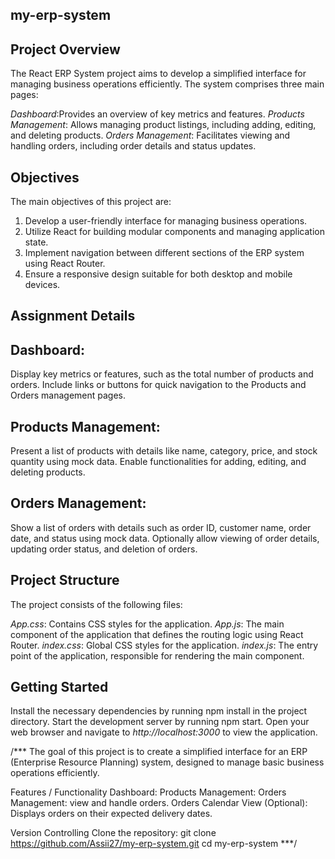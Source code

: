 ## my-erp-system

## Project Overview

The React ERP System project aims to develop a simplified interface for managing business operations efficiently. The system comprises three main pages:

_Dashboard_:Provides an overview of key metrics and features.
_Products Management_: Allows managing product listings, including adding, editing, and deleting products.
_Orders Management_: Facilitates viewing and handling orders, including order details and status updates.

## Objectives

The main objectives of this project are:

1. Develop a user-friendly interface for managing business operations.
2. Utilize React for building modular components and managing application state.
3. Implement navigation between different sections of the ERP system using React Router.
4. Ensure a responsive design suitable for both desktop and mobile devices.

## Assignment Details

## Dashboard:

Display key metrics or features, such as the total number of products and orders.
Include links or buttons for quick navigation to the Products and Orders management pages.

## Products Management:

Present a list of products with details like name, category, price, and stock quantity using mock data.
Enable functionalities for adding, editing, and deleting products.

## Orders Management:

Show a list of orders with details such as order ID, customer name, order date, and status using mock data.
Optionally allow viewing of order details, updating order status, and deletion of orders.

## Project Structure

The project consists of the following files:

_App.css_: Contains CSS styles for the application.
_App.js_: The main component of the application that defines the routing logic using React Router.
_index.css_: Global CSS styles for the application.
_index.js_: The entry point of the application, responsible for rendering the main component.

## Getting Started

Install the necessary dependencies by running npm install in the project directory.
Start the development server by running npm start.
Open your web browser and navigate to _http://localhost:3000_ to view the application.

/\*\*\*
The goal of this project is to create a simplified interface for an ERP (Enterprise Resource Planning) system, designed to manage basic business operations efficiently.

Features / Functionality
Dashboard:
Products Management:
Orders Management: view and handle orders.
Orders Calendar View (Optional): Displays orders on their expected delivery dates.

Version Controlling
Clone the repository:
git clone <https://github.com/Assii27/my-erp-system.git>
cd my-erp-system
\*\*\*/
